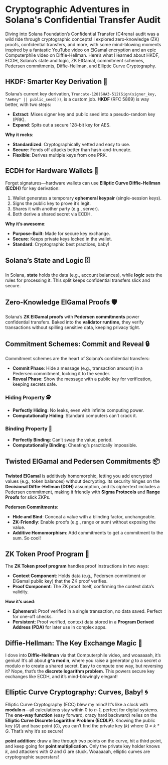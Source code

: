 # Cryptographic Adventures in Solana's Confidential Transfer Audit

Diving into Solana Foundation’s Confidential Transfer (C4rena) audit was a wild ride through cryptographic concepts! I explored zero-knowledge (ZK) proofs, confidential transfers, and more, with some mind-blowing moments inspired by a fantastic YouTube video on ElGamal encryption and an epic Computerphile video on Diffie-Hellman. Here’s what I learned about HKDF, ECDH, Solana’s state and logic, ZK ElGamal, commitment schemes, Pedersen commitments, Diffie-Hellman, and Elliptic Curve Cryptography.

## HKDF: Smarter Key Derivation 🔑

Solana’s current key derivation, `Truncate-128(SHA3-512(Sign(signer_key, "AeKey" || public_seed)))`, is a custom job. **HKDF** (RFC 5869) is way better, with two steps:

- **Extract**: Mixes signer key and public seed into a pseudo-random key (PRK).
- **Expand**: Spits out a secure 128-bit key for AES.

**Why it rocks**:

- **Standardized**: Cryptographically vetted and easy to use.
- **Secure**: Fends off attacks better than hash-and-truncate.
- **Flexible**: Derives multiple keys from one PRK.

## ECDH for Hardware Wallets 🔐

Forget signatures—hardware wallets can use **Elliptic Curve Diffie-Hellman (ECDH)** for key derivation:

1. Wallet generates a temporary **ephemeral keypair** (single-session keys).
2. Signs the public key to prove it’s legit.
3. Shares it with another party (e.g., server).
4. Both derive a shared secret via ECDH.

**Why it’s awesome**:

- **Purpose-Built**: Made for secure key exchange.
- **Secure**: Keeps private keys locked in the wallet.
- **Standard**: Cryptographic best practices, baby!

## Solana’s State and Logic 🗄️

In Solana, **state** holds the data (e.g., account balances), while **logic** sets the rules for processing it. This split keeps confidential transfers slick and secure.

## Zero-Knowledge ElGamal Proofs 🛡️

Solana’s **ZK ElGamal proofs** with **Pedersen commitments** power confidential transfers. Baked into the **validator runtime**, they verify transactions without spilling sensitive data, keeping privacy tight.

## Commitment Schemes: Commit and Reveal 🔒

Commitment schemes are the heart of Solana’s confidential transfers:

- **Commit Phase**: Hide a message (e.g., transaction amount) in a Pedersen commitment, locking it to the sender.
- **Reveal Phase**: Show the message with a public key for verification, keeping secrets safe.

### Hiding Property 🕵️

- **Perfectly Hiding**: No leaks, even with infinite computing power.
- **Computationally Hiding**: Standard computers can’t crack it.

### Binding Property 🔗

- **Perfectly Binding**: Can’t swap the value, period.
- **Computationally Binding**: Cheating’s practically impossible.

## Twisted ElGamal and Pedersen Commitments 📦

**Twisted ElGamal** is additively homomorphic, letting you add encrypted values (e.g., token balances) without decrypting. Its security hinges on the **Decisional Diffie-Hellman (DDH)** assumption, and its ciphertext includes a Pedersen commitment, making it friendly with **Sigma Protocols** and **Range Proofs** for slick ZKPs.

**Pedersen Commitments**:

- **Hide and Bind**: Conceal a value with a blinding factor, unchangeable.
- **ZK-Friendly**: Enable proofs (e.g., range or sum) without exposing the value.
- **Additive Homomorphism**: Add commitments to get a commitment to the sum. So cool!

## ZK Token Proof Program 🧮

The **ZK Token proof program** handles proof instructions in two ways:

- **Context Component**: Holds data (e.g., Pedersen commitment or ElGamal public key) that the ZK proof verifies.
- **Proof Component**: The ZK proof itself, confirming the context data’s validity.

**How it’s used**:

- **Ephemeral**: Proof verified in a single transaction, no data saved. Perfect for one-off checks.
- **Persistent**: Proof verified, context data stored in a **Program Derived Address (PDA)** for later use in complex apps.

## Diffie-Hellman: The Key Exchange Magic 🔄

I dove into **Diffie-Hellman** via that Computerphile video, and woaaaaah, it’s genius! It’s all about **g^a mod n**, where you raise a generator _g_ to a secret _a_ modulo _n_ to create a shared secret. Easy to compute one way, but reversing it? Nope, that’s the **discrete logarithm problem**. This powers secure key exchanges like ECDH, and it’s mind-blowingly elegant!

## Elliptic Curve Cryptography: Curves, Baby! 🌀

Elliptic Curve Cryptography (ECC) blew my mind! It’s like a clock with **modulo n**—all calculations stay within 0 to _n-1_, perfect for digital systems. The **one-way function** (easy forward, crazy hard backward) relies on the **Elliptic Curve Discrete Logarithm Problem (ECDLP)**. Knowing the public key (_Q_) and base point (_G_), you can’t find the private key (_k_) where _Q = k \* G_. That’s why it’s so secure!

**point addition**: draw a line through two points on the curve, hit a third point, and keep going for **point multiplication**. Only the private key holder knows _k_, and attackers with _Q_ and _G_ are stuck. Woaaaaah, elliptic curves are cryptographic superstars!
